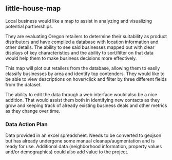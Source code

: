 ## little-house-map
 Local business would like a map to assist in analyzing and visualizing potential partnerships.

 They are evaluating Oregon retailers to determine their suitability as product distributors and have compiled a database with location information and other details. The ability to see said businesses mapped out with clear displays of key characteristics and the ability to sort/filter on that data would help them to make business decisions more effectively.

 This map will plot out retailers from the database, allowing them to easily classify businesses by area and identify top contenders. They would like to be able to view descriptions on hover/click and filter by three different fields from the dataset.

 The ability to edit the data through a web interface would also be a nice addition. That would assist them both in identifying new contacts as they grow and keeping track of already existing business deals and other metrics as they change over time.

 ### Data Action Plan
 Data provided in an excel spreadsheet. Needs to be converted to geojson but has already undergone some manual cleanup/augmentation and is ready for use.
 Additional data (neighborhood information, property values and/or demographics) could also add value to the project.
